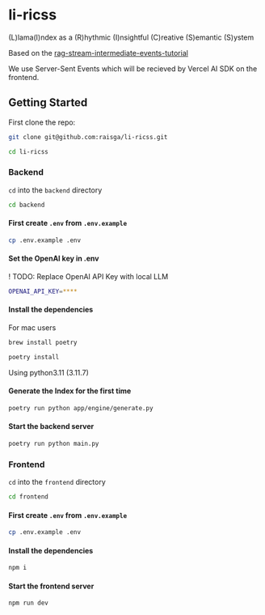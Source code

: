 # li-ricss

(L)lama(I)ndex as a (R)hythmic (I)nsightful (C)reative (S)emantic (S)ystem

Based on the [rag-stream-intermediate-events-tutorial](
https://github.com/rsrohan99/rag-stream-intermediate-events-tutorial)

We use Server-Sent Events which will be recieved by Vercel AI SDK on the frontend.

## Getting Started

First clone the repo:

```bash
git clone git@github.com:raisga/li-ricss.git

cd li-ricss
```

### Backend

`cd` into the `backend` directory

```bash
cd backend
```

#### First create `.env` from `.env.example`

```bash
cp .env.example .env
```

#### Set the OpenAI key in .env

! TODO: Replace OpenAI API Key with local LLM

```bash
OPENAI_API_KEY=****
```

#### Install the dependencies

For mac users

```bash
brew install poetry
```

```bash
poetry install
```

Using python3.11 (3.11.7)

#### Generate the Index for the first time

```bash
poetry run python app/engine/generate.py
```

#### Start the backend server

```bash
poetry run python main.py
```

### Frontend

`cd` into the `frontend` directory

```bash
cd frontend
```

#### First create `.env` from `.env.example`

```bash
cp .env.example .env
```

#### Install the dependencies

```bash
npm i
```

#### Start the frontend server

```bash
npm run dev
```
